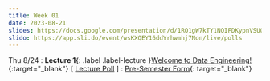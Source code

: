 ```yaml
---
title: Week 01
date: 2023-08-21
slides: https://docs.google.com/presentation/d/1RO1gW7kTY1NQIFDKypnVSUOAfKkAHdxNa9vBm17QWsQ/edit?usp=sharing
slido: https://app.sli.do/event/wsKXQEY16ddYrhwmhj7Non/live/polls
---
```


Thu 8/24
: **Lecture 1**{: .label .label-lecture }[Welcome to Data Engineering!]({{page.slides}}){:target="\_blank"} \[ [Lecture Poll]({{page.slido}}) \]
  : [Pre-Semester Form](https://docs.google.com/forms/d/e/1FAIpQLSfxCLiImx1GXRkTvlmiCSK2hYMjjyxcyje1RyLU5PfKgDZ_JQ/viewform){: target="\_blank"}
